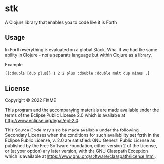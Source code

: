 # stk

A Clojure library that enables you to code like it is Forth

## Usage

In Forth everything is evaluated on a global Stack. What if we had the same ability in Clojure - not a separate language but within Clojure as a library.

Example:
```[clojure]
[{:double [dup plus]} 1 2 2 plus :double :double mult dup minus .]
```


## License

Copyright © 2022 FIXME

This program and the accompanying materials are made available under the
terms of the Eclipse Public License 2.0 which is available at
http://www.eclipse.org/legal/epl-2.0.

This Source Code may also be made available under the following Secondary
Licenses when the conditions for such availability set forth in the Eclipse
Public License, v. 2.0 are satisfied: GNU General Public License as published by
the Free Software Foundation, either version 2 of the License, or (at your
option) any later version, with the GNU Classpath Exception which is available
at https://www.gnu.org/software/classpath/license.html.
